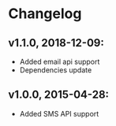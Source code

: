 Changelog
=========

## v1.1.0, 2018-12-09:

* Added email api support
* Dependencies update

## v1.0.0, 2015-04-28:

* Added SMS API support
